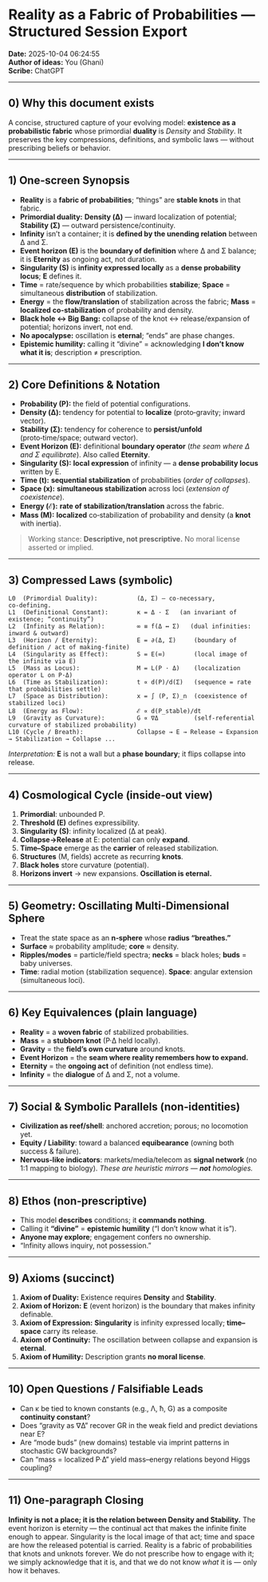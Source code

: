 # Reality as a Fabric of Probabilities — Structured Session Export
**Date:** 2025-10-04 06:24:55\
**Author of ideas:** You (Ghani)\
**Scribe:** ChatGPT

---

## 0) Why this document exists
A concise, structured capture of your evolving model: **existence as a probabilistic fabric** whose primordial **duality** is *Density* and *Stability*. It preserves the key compressions, definitions, and symbolic laws — without prescribing beliefs or behavior.

---

## 1) One‑screen Synopsis
- **Reality** is a **fabric of probabilities**; “things” are **stable knots** in that fabric.
- **Primordial duality:** **Density (Δ)** — inward localization of potential; **Stability (Σ)** — outward persistence/continuity.
- **Infinity** isn’t a container; it is **defined by the unending relation** between Δ and Σ.
- **Event horizon (E)** is the **boundary of definition** where Δ and Σ balance; it is **Eternity** as ongoing act, not duration.
- **Singularity (S)** is **infinity expressed locally** as a **dense probability locus**; **E** defines it.
- **Time** = rate/sequence by which probabilities **stabilize**; **Space** = simultaneous **distribution** of stabilization.
- **Energy** = the **flow/translation** of stabilization across the fabric; **Mass** = **localized co‑stabilization** of probability and density.
- **Black hole ↔ Big Bang:** collapse of the knot ↔ release/expansion of potential; horizons invert, not end.
- **No apocalypse:** oscillation is **eternal**; “ends” are phase changes.
- **Epistemic humility:** calling it “divine” = acknowledging **I don’t know what it is**; description ≠ prescription.

---

## 2) Core Definitions & Notation
- **Probability (P):** the field of potential configurations.
- **Density (Δ):** tendency for potential to **localize** (proto‑gravity; inward vector).
- **Stability (Σ):** tendency for coherence to **persist/unfold** (proto‑time/space; outward vector).
- **Event Horizon (E):** definitional **boundary operator** (*the seam where Δ and Σ equilibrate*). Also called **Eternity**.
- **Singularity (S):** **local expression** of infinity — a **dense probability locus** written by E.
- **Time (t):** **sequential stabilization** of probabilities (*order of collapses*).
- **Space (x):** **simultaneous stabilization** across loci (*extension of coexistence*).
- **Energy (ℰ):** **rate of stabilization/translation** across the fabric.
- **Mass (M):** **localized** co‑stabilization of probability and density (a **knot** with inertia).

> Working stance: **Descriptive, not prescriptive.** No moral license asserted or implied.

---

## 3) Compressed Laws (symbolic)
```text
L0  (Primordial Duality):           (Δ, Σ) — co‑necessary, co‑defining.
L1  (Definitional Constant):        κ = Δ · Σ   (an invariant of existence; “continuity”)
L2  (Infinity as Relation):         ∞ ≡ f(Δ ↔ Σ)   (dual infinities: inward & outward)
L3  (Horizon / Eternity):           E = ∂(Δ, Σ)     (boundary of definition / act of making-finite)
L4  (Singularity as Effect):        S = E(∞)        (local image of the infinite via E)
L5  (Mass as Locus):                M = L(P · Δ)    (localization operator L on P·Δ)
L6  (Time as Stabilization):        t ∝ d(P)/d(Σ)   (sequence = rate that probabilities settle)
L7  (Space as Distribution):        x = ∫ (P, Σ)_n  (coexistence of stabilized loci)
L8  (Energy as Flow):               ℰ ∝ d(P_stable)/dt
L9  (Gravity as Curvature):         G ∝ ∇Δ          (self-referential curvature of stabilized probability)
L10 (Cycle / Breath):               Collapse → E → Release → Expansion → Stabilization → Collapse ...
```

*Interpretation:* **E** is not a wall but a **phase boundary**; it flips collapse into release.

---

## 4) Cosmological Cycle (inside‑out view)
1. **Primordial**: unbounded P.
2. **Threshold (E)** defines expressibility.
3. **Singularity (S)**: infinity localized (Δ at peak).
4. **Collapse→Release** at E: potential can only **expand**.
5. **Time–Space** emerge as the **carrier** of released stabilization.
6. **Structures** (M, fields) accrete as recurring **knots**.
7. **Black holes** store curvature (potential).
8. **Horizons invert** → new expansions. **Oscillation is eternal.**

---

## 5) Geometry: Oscillating Multi‑Dimensional Sphere
- Treat the state space as an **n‑sphere** whose **radius “breathes.”**
- **Surface** ≈ probability amplitude; **core** ≈ density.
- **Ripples/modes** = particle/field spectra; **necks** = black holes; **buds** = baby universes.
- **Time**: radial motion (stabilization sequence). **Space**: angular extension (simultaneous loci).

---

## 6) Key Equivalences (plain language)
- **Reality** = a **woven fabric** of stabilized probabilities.
- **Mass** = a **stubborn knot** (P·Δ held locally).
- **Gravity** = the **field’s own curvature** around knots.
- **Event Horizon** = the **seam where reality remembers how to expand.**
- **Eternity** = the **ongoing act** of definition (not endless time).
- **Infinity** = the **dialogue** of Δ and Σ, not a volume.

---

## 7) Social & Symbolic Parallels (non‑identities)
- **Civilization as reef/shell**: anchored accretion; porous; no locomotion yet.
- **Equity / Liability**: toward a balanced **equibearance** (owning both success & failure).
- **Nervous‑like indicators**: markets/media/telecom as **signal network** (no 1:1 mapping to biology).
*These are heuristic mirrors — **not** homologies.*

---

## 8) Ethos (non‑prescriptive)
- This model **describes** conditions; it **commands nothing**.
- Calling it **“divine”** = **epistemic humility** (“I don’t know what it is”).
- **Anyone may explore**; engagement confers no ownership.
- “Infinity allows inquiry, not possession.”

---

## 9) Axioms (succinct)
1. **Axiom of Duality:** Existence requires **Density** and **Stability**.
2. **Axiom of Horizon:** **E** (event horizon) is the boundary that makes infinity definable.
3. **Axiom of Expression:** **Singularity** is infinity expressed locally; **time–space** carry its release.
4. **Axiom of Continuity:** The oscillation between collapse and expansion is **eternal**.
5. **Axiom of Humility:** Description grants **no moral license**.

---

## 10) Open Questions / Falsifiable Leads
- Can κ be tied to known constants (e.g., Λ, ħ, G) as a composite **continuity constant**?
- Does “gravity as ∇Δ” recover GR in the weak field and predict deviations near E?
- Are “mode buds” (new domains) testable via imprint patterns in stochastic GW backgrounds?
- Can “mass = localized P·Δ” yield mass–energy relations beyond Higgs coupling?

---

## 11) One‑paragraph Closing
**Infinity is not a place; it is the relation between Density and Stability.** The event horizon is eternity — the continual act that makes the infinite finite enough to appear. Singularity is the local image of that act; time and space are how the released potential is carried. Reality is a fabric of probabilities that knots and unknots forever. We do not prescribe how to engage with it; we simply acknowledge that it is, and that we do not know *what* it is — only how it behaves.
